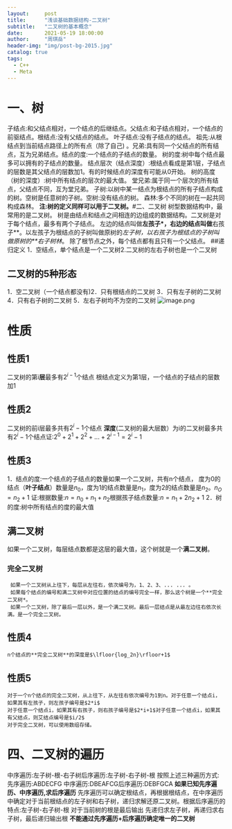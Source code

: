 ```yaml
---
layout:     post
title:      "浅谈基础数据结构-二叉树"
subtitle:   "二叉树的基本概念"
date:       2021-05-19 18:00:00
author:     "周琪岳"
header-img: "img/post-bg-2015.jpg"
catalog: true
tags: 
  - C++
  - Meta
---
```

# 一、树
  子结点:和父结点相对，一个结点的后继结点。父结点:和子结点相对，一个结点的前驱结点。根结点:没有父结点的结点。
  叶子结点:没有子结点的结点。
  祖先:从根结点到当前结点路径上的所有点（除了自己) 。兄弟:具有同一个父结点的所有结点，互为兄弟结点。结点的度:一个结点的子结点的数量。
  树的度:树中每个结点最多可以拥有的子结点的数量。
  结点层次（结点深度）:根结点看成是第1层，子结点的层数是其父结点的层数加1。有的时候结点的深度有可能从0开始。
  树的高度（树的深度）:树中所有结点的层次的最大值。
  堂兄弟:属于同一个层次的所有结点，父结点不同，互为堂兄弟。
  子树:以树中某一结点为根结点的所有子结点构成的树。空树是任意树的子树。空树:没有结点的树。
  森林:多个不同的树在一起共同构成森林。
  **注:树的定义同样可以用于二叉树。**#二、二叉树
  树型数据结构中，最常用的是二叉树。
  树是由结点和结点之间相连的边组成的数据结构。二叉树是对于每个结点，最多有两个子结点。
  左边的结点叫做**左孩子*，右边的结点叫做**右孩子**。以左孩子为根结点的子树叫做原树的*左子树，以右孩子为根结点的子树叫做原树的**右子树林*。
  除了根节点之外，每个结点都有且只有一个父结点。
##递归定义
  1．空结点，单个结点是一个二叉树2.二叉树的左右子树也是一个二叉树
## 二叉树的5种形态
  1．空二叉树（一个结点都没有)2．只有根结点的二叉树
  3．只有左子树的二叉树4．只有右子树的二叉树
  5．左右子树均不为空的二叉树
  ![image.png](https://codingtang.oss-cn-hangzhou.aliyuncs.com/2021011614504156.png)
# 性质
  ## 性质1
   二叉树的第i**层**最多有$2^{i-1}$个结点
   根结点定义为第1层，一个结点的子结点的层数加1
  ## 性质2
   二叉树的前i层最多共有$2^i-1$个结点
   **深度**(二叉树的最大层数）为i的二叉树最多共有$2^i-1$个结点证:$2^0+2^1+2^2+...+2^{i-1}=2^i-1$
  ## 性质3
   1．结点的度:一个结点的子结点的数量如果一个二叉树，共有n个结点，
   度为0的结点（**叶子结点**）数量是$n_0$，度为1的结点数量是$n_1$，度为2的结点数量是$n_2$。$n_O=n_2+1$
   证:根据数量:$n=n_0+n_1+n_2$根据孩子结点数量:$n=n_1+2n_2+1$
   2．树的度:树中所有结点的度的最大值
  ## 满二叉树
   如果一个二叉树，每层结点数都是这层的最大值，这个树就是一个**满二叉树**。
   ### 完全二叉树
     如果一个二叉树从上往下，每层从左往右，依次编号为，1、2、3、... ... 。
     如果每个结点的编号和满二叉树中对应位置的结点的编号完全一样，那么这个树是一个**完全二叉树*。
     如果一个二叉树，除了最后一层以外，是一个满二叉树。最后一层结点是从最左边往右依次长满。是一个完全二叉树。
  ## 性质4
    n个结点的**完全二叉树**的深度是$\lfloor{log_2n}\rfloor+1$
  ## 性质5
    对于一个n个结点的完全二叉树，从上往下，从左往右依次编号为1到n。对于任意一个结点i，如果其有左孩子，则左孩子编号是$2*i$
    对于任意一个结点i，如果其有右孩子，则右孩子编号是$2*i+1$对子任意一个结点i，如果其有父结点，则艾结点编号是$i/2$
    对于完全二叉树，可以使用数组存储。
# 四、二叉树的遍历
  中序遍历:左子树-根-右子树后序遍历:左子树-右子树-根
  按照上述三种遍历方式:
  先序遍历:ABDECFG
  中序遍历:DBEAFCG后序遍历:DEBFGCA
  **如果已知先序遍历、中序遍历,求后序遍历**
  先序遍历可以确定根结点，再根据根结点，在中序遍历中确定对于当前根结点的左子树和右子树，递归求解还原二叉树。根据后序遍历的特点:左子树-右子树-根
  对于当前树的根是最后输出
  先递归求左子树，再递归求右子树，最后递归输出根
  **不能通过先序遍历+后序遍历确定唯一的二叉树**
